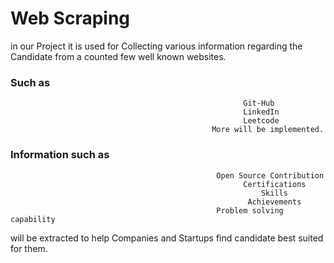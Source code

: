 # Web Scraping 
in our Project it is used for Collecting various information regarding the Candidate from a counted few well known websites.

### Such as 
                                                        Git-Hub
                                                        LinkedIn
                                                        Leetcode 
                                                 More will be implemented.
### Information such as 
                                                  Open Source Contribution
                                                        Certifications
                                                            Skills
                                                         Achievements
                                                  Problem solving capability
will be extracted to help Companies and Startups find candidate best suited for them.

